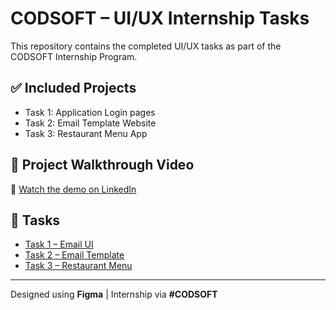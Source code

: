 # CODSOFT – UI/UX Internship Tasks

This repository contains the completed UI/UX tasks as part of the CODSOFT Internship Program.

## ✅ Included Projects
- Task 1: Application Login pages
- Task 2: Email Template Website
- Task 3: Restaurant Menu App

## 🔗 Project Walkthrough Video
🎥 [Watch the demo on LinkedIn](https://your-linkedin-post-link)

## 📁 Tasks
- [Task 1 – Email UI](./Task-1-Login-Page/)
- [Task 2 – Email Template](./Task-2-Email-Template/)
- [Task 3 – Restaurant Menu](./Task-3-Restaurant-Menu/)

---

Designed using **Figma** | Internship via **#CODSOFT**
